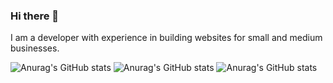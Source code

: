 ### Hi there 👋
I am a developer with experience in building websites for small and medium businesses.

<!--
**jorgelucasjs/jorgelucasjs** is a ✨ _special_ ✨ repository because its `README.md` (this file) appears on your GitHub profile.

Here are some ideas to get you started:

- 🔭 At the moment I work at ToqueMedia, as a web developer.
-->
![Anurag's GitHub stats](https://github-readme-stats.vercel.app/api?username=jorgelucasjs&count_private=true)
![Anurag's GitHub stats](https://github-readme-stats.vercel.app/api?username=anuraghazra&show_icons=true)
![Anurag's GitHub stats](https://github-readme-stats.vercel.app/api?username=anuraghazra&show_icons=true&theme=radical)
